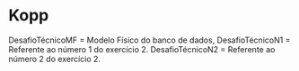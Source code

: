 # Kopp

DesafioTécnicoMF = Modelo Físico do banco de dados,
DesafioTécnicoN1 = Referente ao número 1 do exercício 2.
DesafioTécnicoN2 = Referente ao número 2 do exercício 2.
